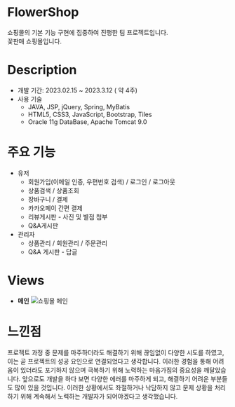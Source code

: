 # FlowerShop
쇼핑몰의 기본 기능 구현에 집중하여 진행한 팀 프로젝트입니다.  
꽃판매 쇼핑몰입니다.

# Description
- 개발 기간: 2023.02.15 ~ 2023.3.12 ( 약 4주)
- 사용 기술
  - JAVA, JSP, jQuery, Spring, MyBatis
  - HTML5, CSS3, JavaScript, Bootstrap, Tiles
  - Oracle 11g DataBase,  Apache Tomcat 9.0
  
# 주요 기능
- 유저
  - 회원가입(이메일 인증, 우편번호 검색)  / 로그인 / 로그아웃
  - 상품검색 / 상품조회
  - 장바구니 / 결제
  - 카카오페이 간편 결제 
  - 리뷰게시판 - 사진 및 별점 첨부
  - Q&A게시판
- 관리자
  - 상품관리 / 회원관리 / 주문관리
  - Q&A 게시판 - 답글
     
# Views
- **메인**
![쇼핑몰 메인](https://user-images.githubusercontent.com/114054982/235294263-3bfc1f32-fb15-4bf0-b8f4-f1f9c369590f.jpg)


  
# 느낀점
프로젝트 과정 중 문제를 마주하더라도 해결하기 위해 끊임없이 다양한 시도를 하였고, 이는 곧 프로젝트의 성공 요인으로 연결되었다고 생각합니다. 이러한 경험을 통해 어려움이 있더라도 포기하지 않으며 극복하기 위해 노력하는 마음가짐의 중요성을 깨달았습니다. 앞으로도 개발을 하다 보면 다양한 에러를 마주하게 되고, 해결하기 어려운 부분들도 많이 있을 것입니다. 이러한 상황에서도 좌절하거나 낙담하지 않고 문제 상황을 처리하기 위해 계속해서 노력하는 개발자가 되어야겠다고 생각했습니다.
